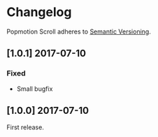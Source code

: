 # Changelog

Popmotion Scroll adheres to [Semantic Versioning](http://semver.org/).

## [1.0.1] 2017-07-10

### Fixed
- Small bugfix

## [1.0.0] 2017-07-10

First release.